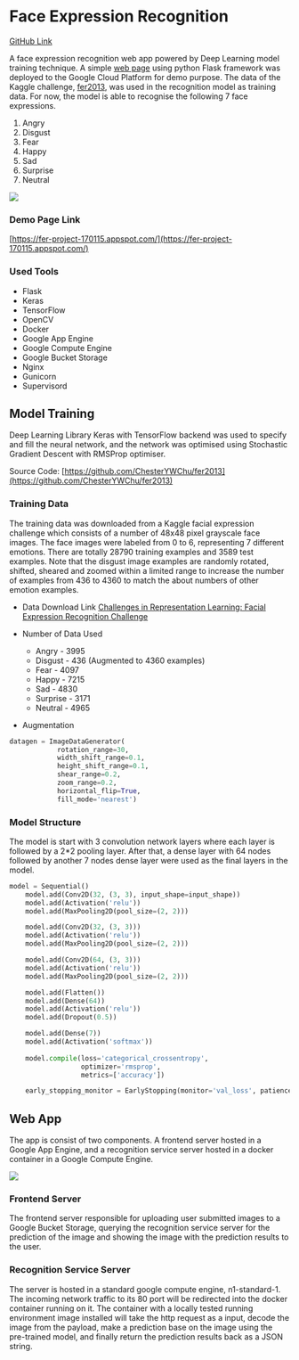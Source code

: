 # Face Expression Recognition

[GitHub Link](https://github.com/ChesterYWChu/ferwebapp)

A face expression recognition web app powered by Deep Learning model training technique. A simple [web page](https://fer-project-170115.appspot.com/) using python Flask framework was deployed to the Google Cloud Platform for demo purpose. The data of the Kaggle challenge, [fer2013](https://www.kaggle.com/c/challenges-in-representation-learning-facial-expression-recognition-challenge/data), was used in the recognition model as training data. For now, the model is able to recognise the following 7 face expressions.

1. Angry
2. Disgust
3. Fear
4. Happy
5. Sad
6. Surprise
7. Neutral

![](http://gdurl.com/BwEf)

### Demo Page Link
[https://fer-project-170115.appspot.com/](https://fer-project-170115.appspot.com/)

### Used Tools
* Flask
* Keras
* TensorFlow
* OpenCV
* Docker
* Google App Engine
* Google Compute Engine
* Google Bucket Storage
* Nginx
* Gunicorn
* Supervisord


## Model Training

Deep Learning Library Keras with TensorFlow backend was used to specify and fill the neural network, and the network was optimised using Stochastic Gradient Descent with RMSProp optimiser.

Source Code: [https://github.com/ChesterYWChu/fer2013](https://github.com/ChesterYWChu/fer2013)

### Training Data
The training data was downloaded from a Kaggle facial expression challenge which consists of a number of 48x48 pixel grayscale face images. The face images were labeled from 0 to 6, representing 7 different emotions. There are totally 28790 training examples and 3589 test examples. Note that the disgust image examples are randomly rotated, shifted, sheared and zoomed within a limited range to increase the number of examples from 436 to 4360 to match the about numbers of other emotion examples.

* Data Download Link
[Challenges in Representation Learning: Facial Expression Recognition Challenge](https://www.kaggle.com/c/challenges-in-representation-learning-facial-expression-recognition-challenge/data)

* Number of Data Used
	* Angry - 3995
	* Disgust - 436 (Augmented to 4360 examples)
	* Fear - 4097
	* Happy - 7215
	* Sad - 4830
	* Surprise - 3171
	* Neutral - 4965
* Augmentation
```python
datagen = ImageDataGenerator(
	        rotation_range=30,
	        width_shift_range=0.1,
	        height_shift_range=0.1,
	        shear_range=0.2,
	        zoom_range=0.2,
	        horizontal_flip=True,
	        fill_mode='nearest')
```

### Model Structure
The model is start with 3 convolution network layers where each layer is followed by a 2*2 pooling layer. After that, a dense layer with 64 nodes followed by another 7 nodes dense layer were used as the final layers in the model.

```python
model = Sequential()
	model.add(Conv2D(32, (3, 3), input_shape=input_shape))
	model.add(Activation('relu'))
	model.add(MaxPooling2D(pool_size=(2, 2)))

	model.add(Conv2D(32, (3, 3)))
	model.add(Activation('relu'))
	model.add(MaxPooling2D(pool_size=(2, 2)))

	model.add(Conv2D(64, (3, 3)))
	model.add(Activation('relu'))
	model.add(MaxPooling2D(pool_size=(2, 2)))

	model.add(Flatten())
	model.add(Dense(64))
	model.add(Activation('relu'))
	model.add(Dropout(0.5))

	model.add(Dense(7))
	model.add(Activation('softmax'))
	
	model.compile(loss='categorical_crossentropy',
	              optimizer='rmsprop',
	              metrics=['accuracy'])

	early_stopping_monitor = EarlyStopping(monitor='val_loss', patience=5)
```

## Web App
The app is consist of two components. A frontend server hosted in a Google App Engine, and a recognition service server hosted in a docker container in a Google Compute Engine.

![](http://gdurl.com/tXLz)

### Frontend Server
The frontend server responsible for uploading user submitted images to a Google Bucket Storage, querying the recognition service server for the prediction of the image and showing the image with the prediction results to the user.

### Recognition Service Server
The server is hosted in a standard google compute engine, n1-standard-1. The incoming network traffic to its 80 port will be redirected into the docker container running on it. The container with a locally tested running environment image installed will take the http request as a input, decode the image from the payload, make a prediction base on the image using the pre-trained model, and finally return the prediction results back as a JSON string.

